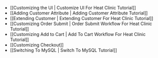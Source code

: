 - [[Customizing the UI | Customize UI For Heat Clinic Tutorial]]
- [[Adding Customer Attribute | Adding Customer Attribute Tutorial]]
- [[Extending Customer | Extending Customer For Heat Clinic Tutorial]]
- [[Customizing Order Submit | Order Submit Workflow For Heat Clinic Tutorial]]
- [[Customizing Add to Cart | Add To Cart Workflow For Heat Clinic Tutorial]]
- [[Customizing Checkout]]
- [[Switching To MySQL | Switch To MySQL Tutorial]]
